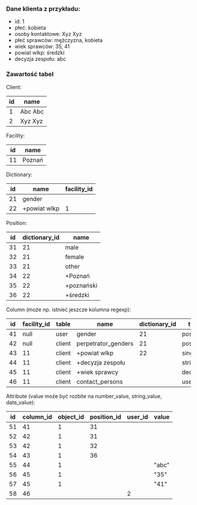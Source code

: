 ### Dane klienta z przykładu:

- id: 1
- płeć: kobieta
- osoby kontaktowe: Xyz Xyz
- płeć sprawców: mężczyzna, kobieta
- wiek sprawców: 35, 41
- powiat wlkp: średzki
- decyzja zespołu: abc

### Zawartość tabel

Client:

| id | name    |
|----|---------|
| 1  | Abc Abc |
| 2  | Xyz Xyz |

Facility:

| id | name   |
|----|--------|
| 11 | Poznań |

Dictionary:

| id | name         | facility_id |
|----|--------------|-------------|
| 21 | gender       |             |
| 22 | +powiat wlkp | 1           |

Position:

| id | dictionary_id | name       |
|----|---------------|------------|
| 31 | 21            | male       |
| 32 | 21            | female     |
| 33 | 21            | other      |
| 34 | 22            | +Poznań    |
| 35 | 22            | +poznański |
| 36 | 22            | +średzki   |

Column (może np. istnieć jeszcze kolumna regexp):

| id | facility_id | table  | name                | dictionary_id | type     | order | is_multi |
|----|-------------|--------|---------------------|---------------|----------|-------|----------|
| 41 | null        | user   | gender              | 21            | position | 1     | false    |
| 42 | null        | client | perpetrator_genders | 21            | position | 3     | true     |
| 43 | 11          | client | +powiat wlkp        | 22            | single   | 5     | false    |
| 44 | 11          | client | +decyzja zespołu    |               | string   | 6     | false    |
| 45 | 11          | client | +wiek sprawcy       |               | decimal0 | 4     | true     |
| 46 | 11          | client | contact_persons     |               | user     | 2     | true     |

Attribute (value może być rozbite na number_value, string_value, date_value):

| id | column_id | object_id | position_id | user_id | value |
|----|-----------|-----------|-------------|---------|-------|
| 51 | 41        | 1         | 31          |         |       |
| 52 | 42        | 1         | 31          |         |       |
| 53 | 42        | 1         | 32          |         |       |
| 54 | 43        | 1         | 36          |         |       |
| 55 | 44        | 1         |             |         | "abc" |
| 56 | 45        | 1         |             |         | "35"  |
| 57 | 45        | 1         |             |         | "41"  |
| 58 | 46        |           |             | 2       |       |
